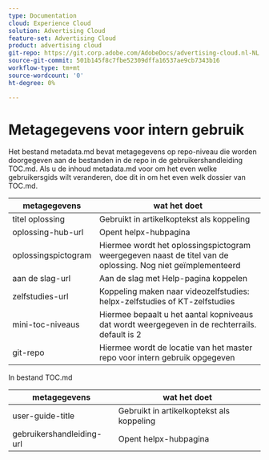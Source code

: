 ```yaml
---
type: Documentation
cloud: Experience Cloud
solution: Advertising Cloud
feature-set: Advertising Cloud
product: advertising cloud
git-repo: https://git.corp.adobe.com/AdobeDocs/advertising-cloud.nl-NL
source-git-commit: 501b145f8c7fbe52309dffa16537ae9cb7343b16
workflow-type: tm+mt
source-wordcount: '0'
ht-degree: 0%

---
```



# Metagegevens voor intern gebruik

Het bestand metadata.md bevat metagegevens op repo-niveau die worden doorgegeven aan de bestanden in de repo in de gebruikershandleiding TOC.md. Als u de inhoud metadata.md voor om het even welke gebruikersgids wilt veranderen, doe dit in om het even welk dossier van TOC.md.

| metagegevens | wat het doet |
|--- |--- |
| titel oplossing | Gebruikt in artikelkoptekst als koppeling |
| oplossing-hub-url | Opent helpx-hubpagina |
| oplossingspictogram | Hiermee wordt het oplossingspictogram weergegeven naast de titel van de oplossing. Nog niet geïmplementeerd |
| aan de slag-url | Aan de slag met Help-pagina koppelen |
| zelfstudies-url | Koppeling maken naar videozelfstudies: helpx-zelfstudies of KT-zelfstudies |
| mini-toc-niveaus | Hiermee bepaalt u het aantal kopniveaus dat wordt weergegeven in de rechterrails. default is 2 |
| git-repo | Hiermee wordt de locatie van het master repo voor intern gebruik opgegeven |

In bestand TOC.md

| metagegevens | wat het doet |
|--- |--- |
| user-guide-title | Gebruikt in artikelkoptekst als koppeling |
| gebruikershandleiding-url | Opent helpx-hubpagina |
